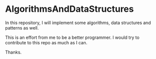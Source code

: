 # AlgorithmsAndDataStructures

In this repository, I will implement some algorithms, data structures and patterns as well.

This is an effort from me to be a better programmer. I would try to contribute to this repo as much as I can.

Thanks.
